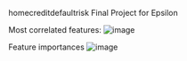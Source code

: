 homecreditdefaultrisk
Final Project for Epsilon

Most correlated features:
![image](https://github.com/Shereen3781/homecreditdefaultrisk/assets/110721883/20d63ca2-7816-4aae-9338-ff0027956713)

Feature importances
![image](https://github.com/Shereen3781/homecreditdefaultrisk/assets/110721883/17d2a0a4-fa36-4b76-8088-cf09c7ccb72f)

